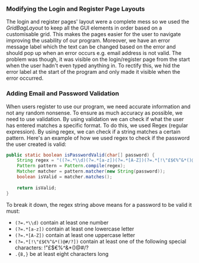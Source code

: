 ### Modifying the Login and Register Page Layouts
The login and register pages' layout were a complete mess so we used the *GridBagLayout* to keep all the GUI elements in order based on a customisable grid. This makes the pages easier for the user to navigate improving the usability of our program. Moreover, we have an error message label which the text can be changed based on the error and should pop up when an error occurs e.g. email address is not valid. The problem was though, it was visible on the login/register page from the start when the user hadn't even typed anything in. To rectify this, we hid the error label at the start of the program and only made it visible when the error occurred.
### Adding Email and Password Validation
When users register to use our program, we need accurate information and not any random nonsense. To ensure as much accuracy as possible, we need to use validation. By using validation we can check if what the user has entered matches a specific format. To do this, we used Regex (regular expression). By using regex, we can check if a string matches a certain pattern. Here's an example of how we used regex to check if the password the user created is valid:
```java
public static boolean isPasswordValid(char[] password) {
    String regex = "((?=.*\\d)(?=.*[a-z])(?=.*[A-Z])(?=.*[!\"£$€%^&*()@#/?]).{8,})"; // Password must contain at least one digit, at least one lower case letter, at least one upper case letter, at least one special character and must be at least 8 characters long.
    Pattern pattern = Pattern.compile(regex);
    Matcher matcher = pattern.matcher(new String(password));
    boolean isValid = matcher.matches();
    
    return isValid;
}
```

To break it down, the regex string above means for a password to be valid it must:
 - `(?=.*\\d)` contain at least one number
 - `(?=.*[a-z])` contain at least one lowercase letter
 - `(?=.*[A-Z])` contain at least one uppercase letter
 - `(?=.*[!\"£$€%^&*()@#/?])` contain at least one of the following special characters: !\"£$€%^&*()@#/?
 - `.{8,}` be at least eight characters long

